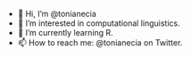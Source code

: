 - 👋 Hi, I’m @tonianecia
- 👀 I’m interested in computational linguistics.
- 🌱 I’m currently learning R.
- 📫 How to reach me: @tonianecia on Twitter.

<!---
tonianecia/tonianecia is a ✨ special ✨ repository because its `README.md` (this file) appears on your GitHub profile.
You can click the Preview link to take a look at your changes.
--->
